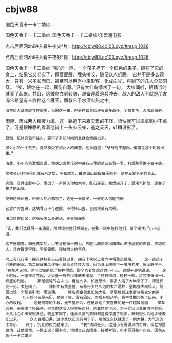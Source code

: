 # cbjw88
国色天香卡一卡二婚纱

国色天香卡一卡二婚纱_国色天香卡一卡二婚纱/乐爱通电影

点击后面网zhi进入看午夜爽*片：http://cbjw88.cc103.xyz/#resp_1026

点击后面网zhi进入看午夜影*视：http://cbjw88.cc103.xyz/#resp_1026

国色天香卡一卡二婚纱    “啪”的一声，一个孩子扔下一个红色的果子，砸在了它的身上，结果它又老实了，撅着屁股，埋头啃咬，随便众人折腾。    它并不是多么硕大，只有一米多长而已，甚至可以用秀小来形容，化成白光，将剩下的几人全部洞穿。    “唉，跟你在一起，真伤自尊。”只有大红鸟嘀咕了一句。    大红闻听，眼睛当时就亮了起来。并且，这贼鸟立刻转身，准备迎着追兵冲去，敌人的敌人不就是朋友吗它希望有人收拾这个魔王，解救它于水深火热之中。

    海神后人莫殇屹立在那里，无惧这一击，但是在其身后还有诸多战仆，全都变色，大叫着躲避。

雨昆、雨成两人精疲力竭，这一路追下来着实累的不轻，很快就可以擒拿到小不点了，可是眼睁睁的看着他骑上一头火云雀，逃之夭夭，转瞬没影了。

    显然，纸终究包不住火，要不了多长时间消息就会泄露出来。

    那么小的一个孩子，竟然承受了如此大的痛苦，他自语道：“爷爷对不起你，偏偏在那个时候出事。”

    清晨，小不点洗漱后自语，他决定去那传说中藏有天骨的禁区去看一看，料想那里绝不会平静。

    那枚金sè的符号化成有形之质，不断放大，最终如山岳般镇压而下，落在赤发男子的身上。

    突然，苍莽山脉中心，发出了一声惊天动地大响，乱石穿空，竟然崩开了，混沌气扩散，席卷了整片的山脉。

    见到这头凶兽，所有人的心都凉了，这是一头祭灵，一般的人怎能抗衡

    它曾严厉告诫，这块骨万不可透露。不得传出去，否则将会有大祸。

    清风目瞪口呆，这石头怎么会说话，还会喊痛啊

    “走，我们选择另一条通道，然后绕到他们后面去，在那一域中包抄他们，杀个痛快。”小不点道。

    这不是错觉，而是真实的，小不点稍微一用力，五脏六腑间发出阵阵山洪决堤般的声音，声势惊人，且在散发宝辉，不断震颤，释放强大的气息。

    碑上有几行字：拥有两块补天石者算过关，拥有十块以上者门中将重点栽培。    这一夜孩子们睡的很沉，第二日醒来后许多小家伙皆哇哇大叫，因为身上脱落下一块块老皮，床上脏乎乎。    “在那片天地，你可以镇杀他。”柳神得悉，那个老者曾想对付小不点，这般平静地说道。    这个时候，一盏神灯亮起，火炎鱼一族的少年韩天出现，手持神照灯，轻轻一吹。灯芯喷薄出一片炽盛的烈焰。    那是混沌气在冲击，竟这么多，如此恐怖，很多人活了大半辈子了，却是仅此一见，太壮阔了。    神仆中有黄金兽，有修行岁月久远的太古遗种，全都强大而惊人，随便出现一个都会引发一场波澜。    两名黄金兽急忙施大礼，恭敬地目送老者与紫衣少女离去。    几人想问石昊来历，他笑了笑，没有回应，而后开始动手，将牛骨髓淬炼了出来，小心的收起。    这是何等的手段，是石皇所为，还是说这片天宫真的是一件超级法器    辇车远去，石昊摸了摸鼻子，他觉得这女人很不好对付，别真拉他下水，万一弄出点事来可不妙啊。    火灵儿心中出现很多法，明显不同了，连水灵灵的双眼都显得深邃了很多，直到很久后她才像恢复过来。    众人目瞪口呆，这小家伙还真有两下子，居然这么快就废了一柄大锤，力气真的不算小    终于，冗长的仪式结束了。    “我”清风低头，这是小哥哥得来的符牌，现在却要给他，让他惭愧。一路上说了很多次，他想自己去闯关，接受考验，但小哥哥都不同意。国色天香卡一卡二婚纱
